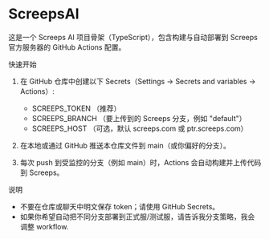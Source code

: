 # ScreepsAI

这是一个 Screeps AI 项目骨架（TypeScript），包含构建与自动部署到 Screeps 官方服务器的 GitHub Actions 配置。

快速开始
1. 在 GitHub 仓库中创建以下 Secrets（Settings → Secrets and variables → Actions）:
   - SCREEPS_TOKEN （推荐）
   - SCREEPS_BRANCH （要上传到的 Screeps 分支，例如 "default"）
   - SCREEPS_HOST （可选，默认 screeps.com 或 ptr.screeps.com）

2. 在本地或通过 GitHub 推送本仓库文件到 main（或你偏好的分支）。
3. 每次 push 到受监控的分支（例如 main）时，Actions 会自动构建并上传代码到 Screeps。

说明
- 不要在仓库或聊天中明文保存 token；请使用 GitHub Secrets。
- 如果你希望自动把不同分支部署到正式服/测试服，请告诉我分支策略，我会调整 workflow.
